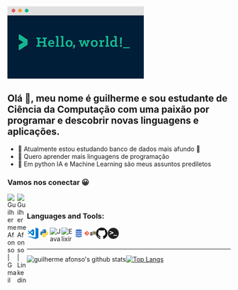 ![header-image](.//images.png)

## Olá 👋, meu nome é guilherme e sou estudante de Ciência da Computação com uma paixão por programar e descobrir novas linguagens e aplicações.

* 🌱 Atualmente estou estudando banco de dados mais afundo 🤣
* 🎈 Quero aprender mais linguagens de programação 
* 🎉 Em python IA e Machine Learning são meus assuntos prediletos

### Vamos nos conectar 😀

<a href="ch.afonso.gui@gmail.com"><img align="left" alt="Guilherme Afonso | Gmail" width="22px" src="https://cdn.jsdelivr.net/npm/simple-icons@v3/icons/gmail.svg"/></a>
<a href="https://www.linkedin.com/in/guilhermeafonsoch/"><img align="left" alt="Guilherme Afonso | Linkedin" width="22px" src="https://cdn.jsdelivr.net/npm/simple-icons@v3/icons/linkedin.svg"/></a>

<br />

### Languages and Tools:

<img align="left" alt="Visual Studio Code" width="26px" src="https://raw.githubusercontent.com/github/explore/80688e429a7d4ef2fca1e82350fe8e3517d3494d/topics/visual-studio-code/visual-studio-code.png" />
<img align="left" alt="Python" width="26px" src="https://raw.githubusercontent.com/github/explore/80688e429a7d4ef2fca1e82350fe8e3517d3494d/topics/python/python.png" />
<img align="left" alt="Java" width="26px" src="https://cdn.jsdelivr.net/npm/simple-icons@3.13.0/icons/java.svg" />
<img align="left" alt="Elixir" width="26px" src="https://cdn.jsdelivr.net/npm/simple-icons@3.13.0/icons/elixir.svg" />
<img align="left" alt="SQL" width="26px" src="https://raw.githubusercontent.com/github/explore/80688e429a7d4ef2fca1e82350fe8e3517d3494d/topics/sql/sql.png" />
<img align="left" alt="Git" width="26px" src="https://raw.githubusercontent.com/github/explore/80688e429a7d4ef2fca1e82350fe8e3517d3494d/topics/git/git.png"/>
<img align="left" alt="GitHub" width="26px" src="https://raw.githubusercontent.com/github/explore/78df643247d429f6cc873026c0622819ad797942/topics/github/github.png" />
<img align="left" alt="HTML5" width="26px" src="https://raw.githubusercontent.com/github/explore/80688e429a7d4ef2fca1e82350fe8e3517d3494d/topics/terminal/terminal.png" />

<br />
<br />

---

<img align="left" alt="guilherme afonso's github stats" src="https://github-readme-stats.codestackr.vercel.app/api?username=guilhermeafonsoch&show_icons=true&hide_border=true" />

[![Top Langs](https://github-readme-stats.vercel.app/api/top-langs/?username=guilhermeafonsoch&layout=compact)](https://github.com/anuraghazra/github-readme-stats)

